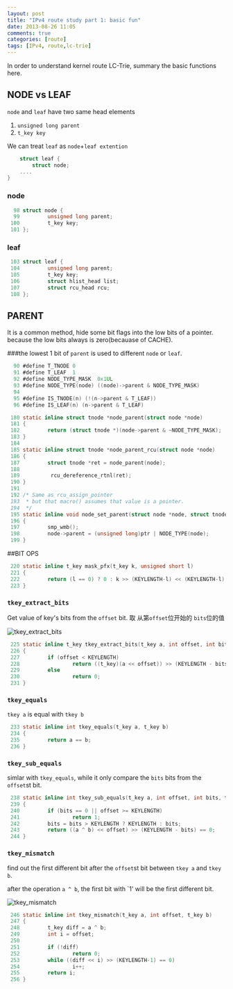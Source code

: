 ```yaml
---
layout: post
title: "IPv4 route study part 1: basic fun"
date: 2013-08-26 11:05
comments: true
categories: [route]
tags: [IPv4, route,lc-trie]
---
```


In order to understand kernel route LC-Trie,
summary the basic functions here.

<!-- more -->

## NODE vs LEAF
`node` and `leaf` have two same head elements

1. `unsigned long parent`
2. `t_key key`

We can treat `leaf` as `node`+`leaf extention`
```c
	struct leaf {
		struct node;
	....
}
```

### node
```c
  98 struct node {
  99         unsigned long parent;
 100         t_key key;
 101 };
```
### leaf
```c
 103 struct leaf {
 104         unsigned long parent;
 105         t_key key;
 106         struct hlist_head list;
 107         struct rcu_head rcu;
 108 };
```

## PARENT

It is a common method, hide some bit flags into the low bits of a pointer.
because the low bits always is zero(becauase of CACHE).

###the lowest 1 bit of `parent` is used to different `node` or `leaf`.

```c
  90 #define T_TNODE 0
  91 #define T_LEAF  1
  92 #define NODE_TYPE_MASK  0x1UL
  93 #define NODE_TYPE(node) ((node)->parent & NODE_TYPE_MASK)
  94 
  95 #define IS_TNODE(n) (!(n->parent & T_LEAF))
  96 #define IS_LEAF(n) (n->parent & T_LEAF)
```

```c
 180 static inline struct tnode *node_parent(struct node *node)
 181 {
 182         return (struct tnode *)(node->parent & ~NODE_TYPE_MASK);
 183 }
 184 
 185 static inline struct tnode *node_parent_rcu(struct node *node)
 186 {
 187         struct tnode *ret = node_parent(node);
 188 
 189          rcu_dereference_rtnl(ret);
 190 }
 191 
 192 /* Same as rcu_assign_pointer
 193  * but that macro() assumes that value is a pointer.
 194  */
 195 static inline void node_set_parent(struct node *node, struct tnode *ptr)
 196 {
 197         smp_wmb();
 198         node->parent = (unsigned long)ptr | NODE_TYPE(node);
 199 }
```

##BIT OPS
```c
 220 static inline t_key mask_pfx(t_key k, unsigned short l)
 221 {
 222         return (l == 0) ? 0 : k >> (KEYLENGTH-l) << (KEYLENGTH-l);
 223 }
```

### `tkey_extract_bits`

Get value of key's bits from the `offset` bit.
取 从第`offset`位开始的 `bits`位的值

![tkey_extract_bits](/images/fib_trie/tkey_extract_bits.png)

```c 
 225 static inline t_key tkey_extract_bits(t_key a, int offset, int bits)
 226 {
 227         if (offset < KEYLENGTH)
 228                 return ((t_key)(a << offset)) >> (KEYLENGTH - bits);
 229         else
 230                 return 0;
 231 }
```

### `tkey_equals`
`tkey a` is equal with `tkey b`
```c 
 233 static inline int tkey_equals(t_key a, t_key b)
 234 {
 235         return a == b;
 236 }
```
### `tkey_sub_equals`
simlar with `tkey_equals`, while it only compare the `bits` bits from the 
`offset`st bit.

```c 
 238 static inline int tkey_sub_equals(t_key a, int offset, int bits, t_key b)
 239 {
 240         if (bits == 0 || offset >= KEYLENGTH)
 241                 return 1;
 242         bits = bits > KEYLENGTH ? KEYLENGTH : bits;
 243         return ((a ^ b) << offset) >> (KEYLENGTH - bits) == 0;
 244 }
```

### `tkey_mismatch`
find out the first different bit after the `offset`st bit
between `tkey a` and `tkey b`.

after the operation `a ^ b`, the first bit with `1' will 
be the first different bit.

![tkey_mismatch](/images/fib_trie/tkey_mismatch.png)

```c 
 246 static inline int tkey_mismatch(t_key a, int offset, t_key b)
 247 {
 248         t_key diff = a ^ b;
 249         int i = offset;
 250 
 251         if (!diff)
 252                 return 0;
 253         while ((diff << i) >> (KEYLENGTH-1) == 0)
 254                 i++;
 255         return i;
 256 }
```
